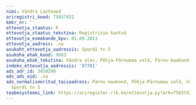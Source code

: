 ```yaml
---
nimi: Vändra Lasteaed
ariregistri_kood: 75037432
kmkr_nr: ''
ettevotja_staatus: R
ettevotja_staatus_tekstina: Registrisse kantud
ettevotja_esmakande_kpv: 01.09.2011
ettevotja_aadress: .na
asukoht_ettevotja_aadressis: Spordi tn 5
asukoha_ehak_kood: 9663
asukoha_ehak_tekstina: Vändra alev, Põhja-Pärnumaa vald, Pärnu maakond
indeks_ettevotja_aadressis: '87701'
ads_adr_id: 3450290
ads_ads_oid: .na
ads_normaliseeritud_taisaadress: Pärnu maakond, Põhja-Pärnumaa vald, Vändra alev,
  Spordi tn 5
teabesysteemi_link: https://ariregister.rik.ee/ettevotja.py?ark=75037432&ref=rekvisiidid
---
```

